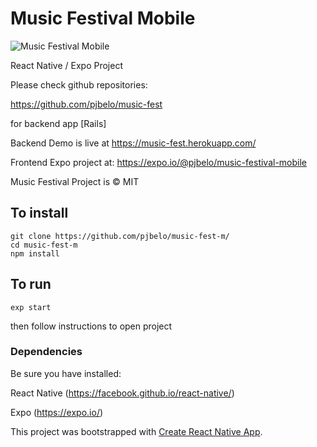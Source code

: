 # Music Festival Mobile


![Music Festival Mobile](music-fest-m.gif "Music Festival Mobile")


React Native / Expo Project


Please check github repositories:

https://github.com/pjbelo/music-fest

for backend app [Rails]

Backend Demo is live at https://music-fest.herokuapp.com/

Frontend Expo project at: https://expo.io/@pjbelo/music-festival-mobile

 
Music Festival Project is © MIT





## To install
```
git clone https://github.com/pjbelo/music-fest-m/
cd music-fest-m
npm install
```
## To run
```
exp start
```
then follow instructions to open project

### Dependencies

Be sure you have installed:

React Native (https://facebook.github.io/react-native/)

Expo (https://expo.io/)


This project was bootstrapped with [Create React Native App](https://github.com/react-community/create-react-native-app).


